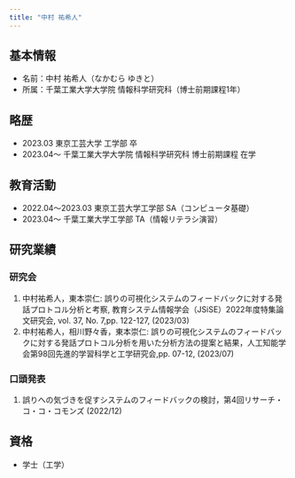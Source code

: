 ```yaml
---
title: "中村 祐希人"
---
```


## 基本情報

- 名前：中村 祐希人（なかむら ゆきと）
- 所属：千葉工業大学大学院 情報科学研究科（博士前期課程1年）

## 略歴

- 2023.03 東京工芸大学 工学部 卒
- 2023.04～ 千葉工業大学大学院 情報科学研究科 博士前期課程 在学

## 教育活動

- 2022.04〜2023.03 東京工芸大学工学部 SA（コンピュータ基礎）
- 2023.04〜 千葉工業大学工学部 TA（情報リテラシ演習）

## 研究業績

### 研究会

1. 中村祐希人，東本崇仁: 誤りの可視化システムのフィードバックに対する発話プロトコル分析と考察, 教育システム情報学会（JSiSE）2022年度特集論文研究会, vol. 37, No. 7,pp. 122-127, (2023/03)
2. 中村祐希人，相川野々香，東本崇仁: 誤りの可視化システムのフィードバックに対する発話プロトコル分析を用いた分析方法の提案と結果，人工知能学会第98回先進的学習科学と工学研究会,pp. 07-12, (2023/07)

### 口頭発表

1. 誤りへの気づきを促すシステムのフィードバックの検討，第4回リサーチ・コ・コ・コモンズ (2022/12)

## 資格

- 学士（工学）
